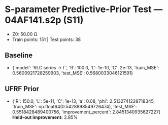# S-parameter Predictive-Prior Test — 04AF141.s2p (S11)
- Z0: 50.00 Ω
- Train points: 151  |  Test points: 38

## Baseline
- {'model': 'RLC series -> Γ', 'R': 100.0, 'L': 1e-10, 'C': 2e-13, 'train_MSE': 0.5600921728259903, 'test_MSE': 0.5680033046121591}

## UFRF Prior
- {'R': 150.0, 'L': 5e-11, 'C': 1e-13, 'a': 0.08, 'phi': 2.5132741228718345, 'train_MSE': np.float64(0.5428898549726474), 'test_MSE': 0.5518428489400756, 'improvement_percent': 2.8451340935627227}
**Held-out improvement:** 2.85%